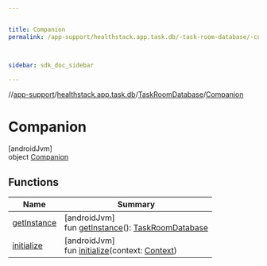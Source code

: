 ```yaml
---


title: Companion
permalink: /app-support/healthstack.app.task.db/-task-room-database/-companion/index.html



sidebar: sdk_doc_sidebar

---
```



//[app-support](/app-support.html)/[healthstack.app.task.db](../../index.html)/[TaskRoomDatabase](../index.html)/[Companion](index.html)



# Companion



[androidJvm]\
object [Companion](index.html)



## Functions


| Name | Summary |
|---|---|
| [getInstance](get-instance.html) | [androidJvm]<br>fun [getInstance](get-instance.html)(): [TaskRoomDatabase](../index.html) |
| [initialize](initialize.html) | [androidJvm]<br>fun [initialize](initialize.html)(context: [Context](https://developer.android.com/reference/kotlin/android/content/Context.html)) |



